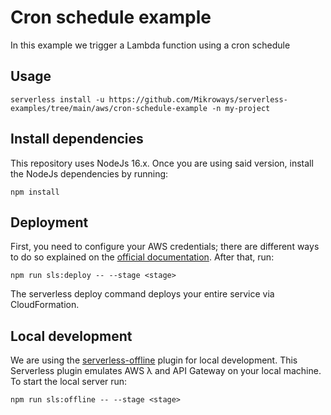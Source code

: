 # Cron schedule example

In this example we trigger a Lambda function using a cron schedule

## Usage

```
serverless install -u https://github.com/Mikroways/serverless-examples/tree/main/aws/cron-schedule-example -n my-project
```

## Install dependencies
This repository uses NodeJs 16.x. Once you are using said version, install the NodeJs dependencies by running:

```
npm install
```

## Deployment

First, you need to configure your AWS credentials; there are different ways to do so explained on the [official documentation](https://docs.aws.amazon.com/cli/latest/userguide/cli-chap-configure.html). After that, run:
```
npm run sls:deploy -- --stage <stage>
```
The serverless deploy command deploys your entire service via CloudFormation.

## Local development

We are using the [serverless-offline](https://github.com/dherault/serverless-offline) plugin for local development. This Serverless plugin emulates AWS λ and API Gateway on your local machine. To start the local server run:
```
npm run sls:offline -- --stage <stage>
```
